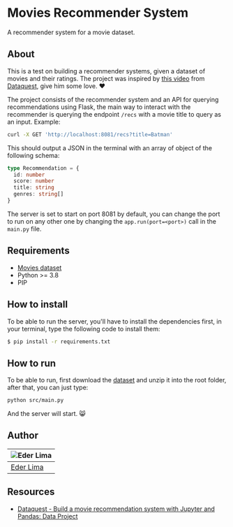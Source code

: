 # Movies Recommender System

A recommender system for a movie dataset.

## About

This is a test on building a recommender systems, given a dataset of movies and their ratings. The project was inspired by [this video](https://www.youtube.com/watch?v=eyEabQRBMQA) from [Dataquest](https://www.youtube.com/c/Dataquestio), give him some love. ❤️

The project consists of the recommender system and an API for querying recommendations using Flask, the main way to interact with the recommender is querying the endpoint `/recs` with a movie title to query as an input. Example:

```sh
curl -X GET 'http://localhost:8081/recs?title=Batman'
```

This should output a JSON in the terminal with an array of object of the following schema:

```ts
type Recommendation = {
  id: number
  score: number
  title: string
  genres: string[]
}
```

The server is set to start on port 8081 by default, you can change the port to run on any other one by changing the `app.run(port=<port>)` call in the `main.py` file.

## Requirements

- [Movies dataset](https://files.grouplens.org/datasets/movielens/ml-25m.zip)
- Python >= 3.8
- PIP

## How to install

To be able to run the server, you'll have to install the dependencies first, in your terminal, type the following code to install them:

```sh
$ pip install -r requirements.txt
```

## How to run

To be able to run, first download the [dataset](https://files.grouplens.org/datasets/movielens/ml-25m.zip) and unzip it into the root folder, after that, you can just type:

```sh
python src/main.py
```

And the server will start. 😸

## Author

| ![Eder Lima](https://github.com/asynched.png?size=100) |
| ------------------------------------------------------ |
| [Eder Lima](https://github.com/asynched)               |

## Resources

- [Dataquest - Build a movie recommendation system with Jupyter and Pandas: Data Project](https://www.youtube.com/c/Dataquestio)
